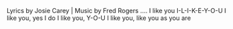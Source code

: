 Lyrics by Josie Carey | Music by Fred Rogers
....
I like you
I-L-I-K-E-Y-O-U
I like you, yes I do
I like you, Y-O-U
I like you, like you as you are